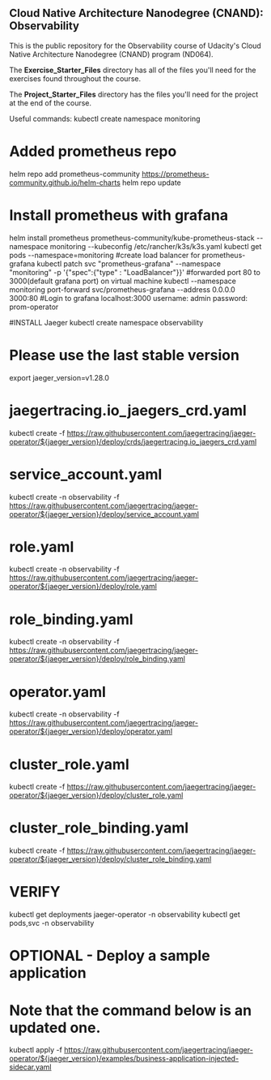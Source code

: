 ## Cloud Native Architecture Nanodegree (CNAND): Observability

This is the public repository for the Observability course of Udacity's Cloud Native Architecture Nanodegree (CNAND) program (ND064).

The  **Exercise_Starter_Files** directory has all of the files you'll need for the exercises found throughout the course.

The **Project_Starter_Files** directory has the files you'll need for the project at the end of the course.

Useful commands:
kubectl create namespace monitoring
# Added prometheus repo 
helm repo add prometheus-community https://prometheus-community.github.io/helm-charts
helm repo update
# Install prometheus with grafana
helm install prometheus prometheus-community/kube-prometheus-stack --namespace monitoring --kubeconfig /etc/rancher/k3s/k3s.yaml
kubectl get pods --namespace=monitoring
#create load balancer for prometheus-grafana
kubectl patch svc "prometheus-grafana" --namespace "monitoring" -p '{"spec":{"type" : "LoadBalancer"}}'
#forwarded port 80 to 3000(default grafana port) on virtual machine
kubectl --namespace monitoring port-forward svc/prometheus-grafana --address 0.0.0.0 3000:80
#Login to grafana
localhost:3000
username: admin
password: prom-operator

#INSTALL Jaeger
kubectl create namespace observability

# Please use the last stable version
export jaeger_version=v1.28.0
# jaegertracing.io_jaegers_crd.yaml
kubectl create -f https://raw.githubusercontent.com/jaegertracing/jaeger-operator/${jaeger_version}/deploy/crds/jaegertracing.io_jaegers_crd.yaml
# service_account.yaml
kubectl create -n observability -f https://raw.githubusercontent.com/jaegertracing/jaeger-operator/${jaeger_version}/deploy/service_account.yaml
# role.yaml
kubectl create -n observability -f https://raw.githubusercontent.com/jaegertracing/jaeger-operator/${jaeger_version}/deploy/role.yaml
# role_binding.yaml
kubectl create -n observability -f https://raw.githubusercontent.com/jaegertracing/jaeger-operator/${jaeger_version}/deploy/role_binding.yaml
# operator.yaml
kubectl create -n observability -f https://raw.githubusercontent.com/jaegertracing/jaeger-operator/${jaeger_version}/deploy/operator.yaml

# cluster_role.yaml
kubectl create -f https://raw.githubusercontent.com/jaegertracing/jaeger-operator/${jaeger_version}/deploy/cluster_role.yaml
# cluster_role_binding.yaml
kubectl create -f https://raw.githubusercontent.com/jaegertracing/jaeger-operator/${jaeger_version}/deploy/cluster_role_binding.yaml

# VERIFY
kubectl get deployments jaeger-operator -n observability
kubectl get pods,svc -n observability
# OPTIONAL - Deploy a sample application
# Note that the command below is an updated one.
kubectl apply -f https://raw.githubusercontent.com/jaegertracing/jaeger-operator/${jaeger_version}/examples/business-application-injected-sidecar.yaml
